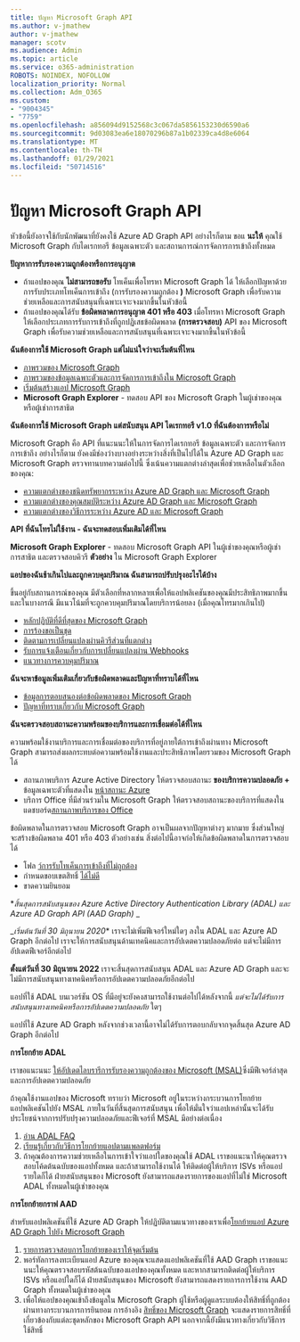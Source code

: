 ```yaml
---
title: ปัญหา Microsoft Graph API
ms.author: v-jmathew
author: v-jmathew
manager: scotv
ms.audience: Admin
ms.topic: article
ms.service: o365-administration
ROBOTS: NOINDEX, NOFOLLOW
localization_priority: Normal
ms.collection: Adm_O365
ms.custom:
- "9004345"
- "7759"
ms.openlocfilehash: a856094d9152568c3c067da5856153230d6590a6
ms.sourcegitcommit: 9d03083ea6e18070296b87a1b02339ca4d8e6064
ms.translationtype: MT
ms.contentlocale: th-TH
ms.lasthandoff: 01/29/2021
ms.locfileid: "50714516"
---
```

# <a name="microsoft-graph-api-issues"></a>ปัญหา Microsoft Graph API

หัวข้อนี้ยังอาจใช้กับนักพัฒนาที่ยังคงใช้ Azure AD Graph API อย่างไรก็ตาม ขอแ **นะให้** คุณใช้ Microsoft Graph กับไดเรกทอรี ข้อมูลเฉพาะตัว และสถานการณ์การจัดการการเข้าถึงทั้งหมด

**ปัญหาการรับรองความถูกต้องหรือการอนุญาต**

- ถ้าแอปของคุณ **ไม่สามารถขอรับ** โทเค็นเพื่อโทรหา Microsoft Graph ได้ ให้เลือกปัญหาด้วยการรับประเภทโทเค็นการเข้าถึง (การรับรองความถูกต้อง **)** Microsoft Graph เพื่อรับความช่วยเหลือและการสนับสนุนที่เฉพาะเจาะจงมากขึ้นในหัวข้อนี้
- ถ้าแอปของคุณได้รับ **ข้อผิดพลาดการอนุญาต 401 หรือ 403** เมื่อโทรหา Microsoft Graph ให้เลือกประเภทการรับการเข้าถึงที่ถูกปฏิเสธข้อผิดพลาด **(การตรวจสอบ)** API ของ Microsoft Graph เพื่อรับความช่วยเหลือและการสนับสนุนที่เฉพาะเจาะจงมากขึ้นในหัวข้อนี้

**ฉันต้องการใช้ Microsoft Graph แต่ไม่แน่ใจว่าจะเริ่มต้นที่ไหน**

- [ภาพรวมของ Microsoft Graph](https://docs.microsoft.com/graph/overview)
- [ภาพรวมของข้อมูลเฉพาะตัวและการจัดการการเข้าถึงใน Microsoft Graph](https://docs.microsoft.com/graph/azuread-identity-access-management-concept-overview)
- [เริ่มต้นสร้างแอป Microsoft Graph](https://docs.microsoft.com/graph/)
- **Microsoft Graph Explorer** - ทดสอบ API ของ Microsoft Graph ในผู้เช่าของคุณหรือผู้เช่าการสาธิต

**ฉันต้องการใช้ Microsoft Graph แต่สนับสนุน API ไดเรกทอรี v1.0 ที่ฉันต้องการหรือไม่**

Microsoft Graph คือ API ที่แนะนนะให้ในการจัดการไดเรกทอรี ข้อมูลเฉพาะตัว และการจัดการการเข้าถึง อย่างไรก็ตาม ยังคงมีช่องว่างบางอย่างระหว่างสิ่งที่เป็นไปได้ใน Azure AD Graph และ Microsoft Graph ตรวจทานบทความต่อไปนี้ ซึ่งเน้นความแตกต่างล่าสุดเพื่อช่วยเหลือในตัวเลือกของคุณ:

- [ความแตกต่างของชนิดทรัพยากรระหว่าง Azure AD Graph และ Microsoft Graph](https://docs.microsoft.com/graph/migrate-azure-ad-graph-resource-differences)
- [ความแตกต่างของคุณสมบัติระหว่าง Azure AD Graph และ Microsoft Graph](https://docs.microsoft.com/graph/migrate-azure-ad-graph-property-differences)
- [ความแตกต่างของวิธีการระหว่าง Azure AD และ Microsoft Graph](https://docs.microsoft.com/graph/migrate-azure-ad-graph-method-differences)

**API ที่ฉันโทรไม่ใช้งาน - ฉันจะทดสอบเพิ่มเติมได้ที่ไหน**

**Microsoft Graph Explorer** - ทดสอบ Microsoft Graph API ในผู้เช่าของคุณหรือผู้เช่าการสาธิต และตรวจสอบคิวรี **ตัวอย่าง** ใน Microsoft Graph Explorer

**แอปของฉันช้าเกินไปและถูกควบคุมปริมาณ ฉันสามารถปรับปรุงอะไรได้บ้าง**

ขึ้นอยู่กับสถานการณ์ของคุณ มีตัวเลือกที่หลากหลายเพื่อให้แอปพลิเคชันของคุณมีประสิทธิภาพมากขึ้น และในบางกรณี มีแนวโน้มที่จะถูกควบคุมปริมาณโดยบริการน้อยลง (เมื่อคุณโทรมากเกินไป)

- [หลักปฏิบัติที่ดีที่สุดของ Microsoft Graph](https://docs.microsoft.com/graph/best-practices-concept)
- [การร้องขอเป็นชุด](https://docs.microsoft.com/graph/json-batching)
- [ติดตามการเปลี่ยนแปลงผ่านคิวรีส่วนที่แตกต่าง](https://docs.microsoft.com/graph/delta-query-overview)
- [รับการแจ้งเตือนเกี่ยวกับการเปลี่ยนแปลงผ่าน Webhooks](https://docs.microsoft.com/graph/webhooks)
- [แนวทางการควบคุมปริมาณ](https://docs.microsoft.com/graph/throttling)

**ฉันจะหาข้อมูลเพิ่มเติมเกี่ยวกับข้อผิดพลาดและปัญหาที่ทราบได้ที่ไหน**

- [ข้อมูลการตอบสนองต่อข้อผิดพลาดของ Microsoft Graph](https://docs.microsoft.com/graph/errors)
- [ปัญหาที่ทราบเกี่ยวกับ Microsoft Graph](https://docs.microsoft.com/graph/known-issues)

**ฉันจะตรวจสอบสถานะความพร้อมของบริการและการเชื่อมต่อได้ที่ไหน**

ความพร้อมใช้งานบริการและการเชื่อมต่อของบริการที่อยู่ภายใต้การเข้าถึงผ่านทาง Microsoft Graph สามารถส่งผลกระทบต่อความพร้อมใช้งานและประสิทธิภาพโดยรวมของ Microsoft Graph ได้

- สถานภาพบริการ Azure Active Directory ให้ตรวจสอบสถานะ **ของบริการความปลอดภัย +** ข้อมูลเฉพาะตัวที่แสดงใน [หน้าสถานะ Azure](https://azure.microsoft.com/status/)
- บริการ Office ที่มีส่วนร่วมใน Microsoft Graph ให้ตรวจสอบสถานะของบริการที่แสดงในแดชบอร์ด[สถานภาพบริการของ Office](https://portal.office.com/adminportal/home#/servicehealth)

ข้อผิดพลาดในการตรวจสอบ Microsoft Graph อาจเป็นผลจากปัญหาต่างๆ มากมาย ซึ่งส่วนใหญ่จะสร้างข้อผิดพลาด 401 หรือ 403 ตัวอย่างเช่น สิ่งต่อไปนี้อาจก่อให้เกิดข้อผิดพลาดในการตรวจสอบได้

- โฟล [ว์การรับโทเค็นการเข้าถึงที่ไม่ถูกต้อง](https://docs.microsoft.com/azure/active-directory/develop/active-directory-authentication-scenarios)
- กําหนดขอบเขตสิทธิ์ [ได้ไม่ดี](https://docs.microsoft.com/azure/active-directory/develop/active-directory-v2-scopes)
- ขาดความยินยอม[](https://docs.microsoft.com/azure/active-directory/develop/active-directory-devhowto-multi-tenant-overview#understanding-user-and-admin-consent)

**_สิ้นสุดการสนับสนุนของ Azure Active Directory Authentication Library (ADAL) และ Azure AD Graph API (AAD Graph)_* _

_*เริ่มต้นวันที่ 30 มิถุนายน 2020** เราจะไม่เพิ่มฟีเจอร์ใหม่ใดๆ ลงใน ADAL และ Azure AD Graph อีกต่อไป เราจะให้การสนับสนุนด้านเทคนิคและการอัปเดตความปลอดภัยต่อ แต่จะไม่มีการอัปเดตฟีเจอร์อีกต่อไป

**ตั้งแต่วันที่ 30 มิถุนายน 2022** เราจะสิ้นสุดการสนับสนุน ADAL และ Azure AD Graph และจะไม่มีการสนับสนุนทางเทคนิคหรือการอัปเดตความปลอดภัยอีกต่อไป

แอปที่ใช้ ADAL บนเวอร์ชัน OS ที่มีอยู่จะยังคงสามารถใช้งานต่อไปได้หลังจากนี้ *แต่จะไม่ได้รับการสนับสนุนทางเทคนิคหรือการอัปเดตความปลอดภัย* ใดๆ

แอปที่ใช้ Azure AD Graph หลังจากช่วงเวลานี้อาจไม่ได้รับการตอบกลับจากจุดสิ้นสุด Azure AD Graph อีกต่อไป

**การโยกย้าย ADAL**

เราขอแนะนนะ [ให้อัปเดตไลบรารีการรับรองความถูกต้องของ Microsoft (MSAL)](https://docs.microsoft.com/azure/active-directory/develop/v2-overview)ซึ่งมีฟีเจอร์ล่าสุดและการอัปเดตความปลอดภัย

ถ้าคุณใช้งานแอปของ Microsoft ทราบว่า Microsoft อยู่ในระหว่างกระบวนการโยกย้ายแอปพลิเคชันไปยัง MSAL ภายในวันที่สิ้นสุดการสนับสนุน เพื่อให้มั่นใจว่าแอปเหล่านั้นจะได้รับประโยชน์จากการปรับปรุงความปลอดภัยและฟีเจอร์ที่ MSAL มีอย่างต่อเนื่อง

1. [อ่าน ADAL FAQ](https://docs.microsoft.com/azure/active-directory/develop/msal-migration#frequently-asked-questions-faq)
2. [เรียนรู้เกี่ยวกับวิธีการโยกย้ายแอปตามแพลตฟอร์ม](https://docs.microsoft.com/azure/active-directory/develop/msal-migration#frequently-asked-questions-faq)
3. ถ้าคุณต้องการความช่วยเหลือในการเข้าใจว่าแอปใดของคุณใช้ ADAL เราขอแนะนาให้คุณตรวจสอบโค้ดต้นฉบับของแอปทั้งหมด และถ้าสามารถใช้งานได้ ให้ติดต่อผู้ให้บริการ ISVs หรือแอปรายใดก็ได้ ฝ่ายสนับสนุนของ Microsoft ยังสามารถแสดงรายการของแอปที่ไม่ใช่ Microsoft ADAL ทั้งหมดในผู้เช่าของคุณ

**การโยกย้ายกราฟ AAD**

สําหรับแอปพลิเคชันที่ใช้ Azure AD Graph ให้ปฏิบัติตามแนวทางของเราเพื่อ[โยกย้ายแอป Azure AD Graph ไปยัง Microsoft Graph](https://docs.microsoft.com/graph/migrate-azure-ad-graph-overview)

1. [รายการตรวจสอบการโยกย้ายของเราให้จุดเริ่มต้น](https://docs.microsoft.com/graph/migrate-azure-ad-graph-planning-checklist)
2. พอร์ทัลการลงทะเบียนแอป Azure ของคุณจะแสดงแอปพลิเคชันที่ใช้ AAD Graph เราขอแนะนนะให้คุณตรวจสอบรหัสต้นฉบับของแอปของคุณทั้งหมด และหากสามารถติดต่อผู้ให้บริการ ISVs หรือแอปใดก็ได้ ฝ่ายสนับสนุนของ Microsoft ยังสามารถแสดงรายการการใช้งาน AAD Graph ทั้งหมดในผู้เช่าของคุณ
3. เพื่อให้แอปของคุณเข้าถึงข้อมูลใน Microsoft Graph ผู้ใช้หรือผู้ดูแลระบบต้องให้สิทธิ์ที่ถูกต้องผ่านทางกระบวนการการยินยอม การอ้างอิง [สิทธิ์ของ Microsoft Graph](https://docs.microsoft.com/graph/permissions-reference) จะแสดงรายการสิทธิ์ที่เกี่ยวข้องกับแต่ละชุดหลักของ Microsoft Graph API นอกจากนี้ยังมีแนวทางเกี่ยวกับวิธีการใช้สิทธิ์
